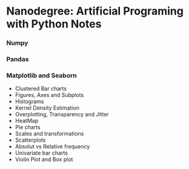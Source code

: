 # Nanodegree: Artificial Programing with Python Notes

### Numpy
### Pandas
### Matplotlib and Seaborn
- Clustered Bar charts
- Figures, Axes and Subplots
- Histograms
- Kernel Density Estimation
- Overplotting, Transparency and Jitter
- HeatMap
- Pie charts
- Scales and transformations
- Scatterplots
- Absolut vs Relative frequency
- Univariate bar charts
- Violin Plot and Box plot

